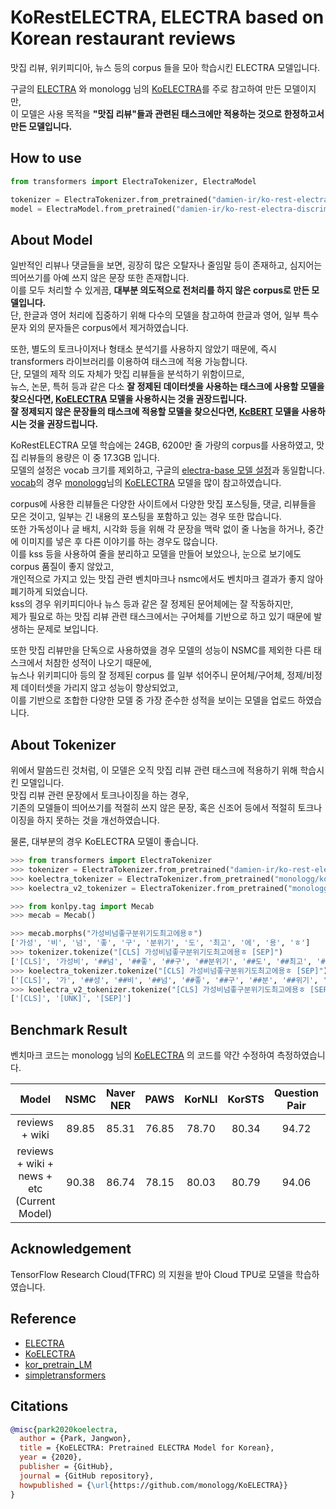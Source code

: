 # KoRestELECTRA, ELECTRA based on Korean restaurant reviews
맛집 리뷰, 위키피디아, 뉴스 등의 corpus 들을 모아 학습시킨 ELECTRA 모델입니다.

구글의 [ELECTRA](https://github.com/google-research/electra) 와 monologg 님의 [KoELECTRA](https://github.com/monologg/KoELECTRA)를 주로 참고하여 만든 모델이지만,<br>
이 모델은 사용 목적을 **"맛집 리뷰"들과 관련된 태스크에만 적용하는 것으로 한정하고서 만든 모델입니다.**<br>

## How to use
```python
from transformers import ElectraTokenizer, ElectraModel

tokenizer = ElectraTokenizer.from_pretrained("damien-ir/ko-rest-electra-discriminator")
model = ElectraModel.from_pretrained("damien-ir/ko-rest-electra-discriminator")
```

## About Model
일반적인 리뷰나 댓글들을 보면, 굉장히 많은 오탈자나 줄임말 등이 존재하고, 심지어는 띄어쓰기를 아예 쓰지 않은 문장 또한 존재합니다.<br>
이를 모두 처리할 수 있게끔, **대부분 의도적으로 전처리를 하지 않은 corpus로 만든 모델입니다.**<br>
단, 한글과 영어 처리에 집중하기 위해 다수의 모델을 참고하여 한글과 영어, 일부 특수문자 외의 문자들은 corpus에서 제거하였습니다.

또한, 별도의 토크나이저나 형태소 분석기를 사용하지 않았기 때문에, 즉시 transformers 라이브러리를 이용하여 태스크에 적용 가능합니다.<br>
단, 모델의 제작 의도 자체가 맛집 리뷰들을 분석하기 위함이므로,<br>
뉴스, 논문, 특허 등과 같은 다소 **잘 정제된 데이터셋을 사용하는 태스크에 사용할 모델을 찾으신다면, [KoELECTRA](https://github.com/monologg/KoELECTRA) 모델을 사용하시는 것을 권장드립니다.**<br>
**잘 정제되지 않은 문장들의 태스크에 적용할 모델을 찾으신다면, [KcBERT](https://github.com/Beomi/KcBERT) 모델을 사용하시는 것을 권장드립니다.**

KoRestELECTRA 모델 학습에는 24GB, 6200만 줄 가량의 corpus를 사용하였고, 맛집 리뷰들의 용량은 이 중 17.3GB 입니다.<br>
모델의 설정은 vocab 크기를 제외하고, 구글의 [electra-base 모델 설정](https://s3.amazonaws.com/models.huggingface.co/bert/google/electra-base-discriminator/config.json)과 동일합니다.<br>
[vocab](https://cdn.huggingface.co/damien-ir/ko-rest-electra-discriminator/vocab.txt)의 경우 [monologg](https://github.com/monologg)님의 [KoELECTRA](https://github.com/monologg/KoELECTRA) 모델을 많이 참고하였습니다.

corpus에 사용한 리뷰들은 다양한 사이트에서 다양한 맛집 포스팅들, 댓글, 리뷰들을 모은 것이고, 일부는 긴 내용의 포스팅을 포함하고 있는 경우 또한 많습니다.<br>
또한 가독성이나 글 배치, 시각화 등을 위해 각 문장을 맥락 없이 줄 나눔을 하거나, 중간에 이미지를 넣은 후 다른 이야기를 하는 경우도 많습니다.<br>
이를 kss 등을 사용하여 줄을 분리하고 모델을 만들어 보았으나, 눈으로 보기에도 corpus 품질이 좋지 않았고,<br>
개인적으로 가지고 있는 맛집 관련 벤치마크나 nsmc에서도 벤치마크 결과가 좋지 않아 폐기하게 되었습니다.<br>
kss의 경우 위키피디아나 뉴스 등과 같은 잘 정제된 문어체에는 잘 작동하지만,<br>
제가 필요로 하는 맛집 리뷰 관련 태스크에서는 구어체를 기반으로 하고 있기 때문에 발생하는 문제로 보입니다.

또한 맛집 리뷰만을 단독으로 사용하였을 경우 모델의 성능이 NSMC를 제외한 다른 태스크에서 처참한 성적이 나오기 때문에,<br>
뉴스나 위키피디아 등의 잘 정제된 corpus 를 일부 섞어주니 문어체/구어체, 정제/비정제 데이터셋을 가리지 않고 성능이 향상되었고,<br>
이를 기반으로 조합한 다양한 모델 중 가장 준수한 성적을 보이는 모델을 업로드 하였습니다.

## About Tokenizer
위에서 말씀드린 것처럼, 이 모델은 오직 맛집 리뷰 관련 태스크에 적용하기 위해 학습시킨 모델입니다.<br>
맛집 리뷰 관련 문장에서 토크나이징을 하는 경우,<br>
기존의 모델들이 띄어쓰기를 적절히 쓰지 않은 문장, 혹은 신조어 등에서 적절히 토크나이징을 하지 못하는 것을 개선하였습니다.

물론, 대부분의 경우 KoELECTRA 모델이 좋습니다.

```python
>>> from transformers import ElectraTokenizer
>>> tokenizer = ElectraTokenizer.from_pretrained("damien-ir/ko-rest-electra-discriminator")
>>> koelectra_tokenizer = ElectraTokenizer.from_pretrained("monologg/koelectra-base-discriminator")
>>> koelectra_v2_tokenizer = ElectraTokenizer.from_pretrained("monologg/koelectra-base-v2-discriminator")

>>> from konlpy.tag import Mecab
>>> mecab = Mecab()

>>> mecab.morphs("가성비넘좋구분위기도최고에용ㅎ")
['가성', '비', '넘', '좋', '구', '분위기', '도', '최고', '에', '용', 'ㅎ']
>>> tokenizer.tokenize("[CLS] 가성비넘좋구분위기도최고에용ㅎ [SEP]")
['[CLS]', '가성비', '##넘', '##좋', '##구', '##분위기', '##도', '##최고', '##에용', '##ㅎ', '[SEP]']
>>> koelectra_tokenizer.tokenize("[CLS] 가성비넘좋구분위기도최고에용ㅎ [SEP]")
['[CLS]', '가', '##성', '##비', '##넘', '##좋', '##구', '##분', '##위기', '##도', '##최', '##고에', '##용', '##ㅎ', '[SEP]']
>>> koelectra_v2_tokenizer.tokenize("[CLS] 가성비넘좋구분위기도최고에용ㅎ [SEP]")
['[CLS]', '[UNK]', '[SEP]']
```

## Benchmark Result
벤치마크 코드는 monologg 님의 [KoELECTRA](https://github.com/monologg/KoELECTRA/tree/master/finetune) 의 코드를 약간 수정하여 측정하였습니다.

| Model | NSMC | Naver NER | PAWS | KorNLI | KorSTS | Question Pair | KorQuad |
|:---:|:---:|:---:|:---:|:---:|:---:|:---:|:---:|
| reviews + wiki | 89.85 | 85.31 | 76.85 | 78.70 | 80.34 | 94.72  | 64.09 / 87.98 |
| reviews + wiki + news + etc<br>(Current Model) | 90.38 | 86.74 | 78.15 | 80.03 | 80.79 | 94.06 | 62.07 / 88.20 |

## Acknowledgement
TensorFlow Research Cloud(TFRC) 의 지원을 받아 Cloud TPU로 모델을 학습하였습니다.<br>

## Reference
- [ELECTRA](https://github.com/google-research/electra)
- [KoELECTRA](https://github.com/monologg/KoELECTRA)
- [kor_pretrain_LM](https://github.com/enlipleai/kor_pretrain_LM)
- [simpletransformers](https://github.com/ThilinaRajapakse/simpletransformers)

## Citations
```bibtex
@misc{park2020koelectra,
  author = {Park, Jangwon},
  title = {KoELECTRA: Pretrained ELECTRA Model for Korean},
  year = {2020},
  publisher = {GitHub},
  journal = {GitHub repository},
  howpublished = {\url{https://github.com/monologg/KoELECTRA}}
}
```
